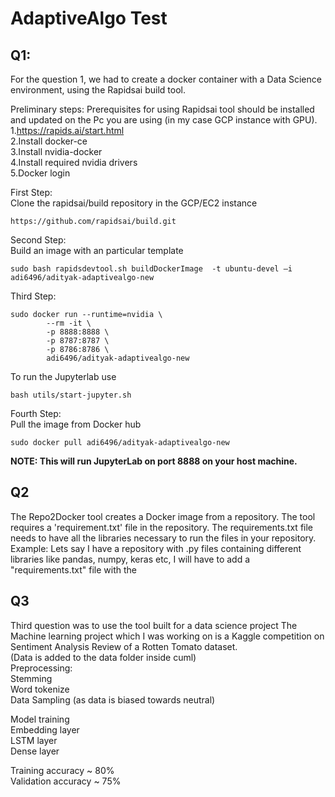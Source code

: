 # AdaptiveAlgo Test

## Q1:
For the question 1, we had to create a docker container with a Data Science environment, using the Rapidsai build tool. 

Preliminary steps: 
Prerequisites for using Rapidsai tool should be installed and updated on the Pc you are using (in my case GCP instance with GPU).   
1.https://rapids.ai/start.html  
2.Install docker-ce  
3.Install nvidia-docker  
4.Install required nvidia drivers  
5.Docker login

First Step:    
Clone the rapidsai/build repository in the GCP/EC2 instance
```
https://github.com/rapidsai/build.git
```

Second Step:  
Build an image with an particular template 
```
sudo bash rapidsdevtool.sh buildDockerImage  -t ubuntu-devel –i adi6496/adityak-adaptivealgo-new
```

Third Step:
```
sudo docker run --runtime=nvidia \
        --rm -it \
        -p 8888:8888 \
        -p 8787:8787 \
        -p 8786:8786 \
        adi6496/adityak-adaptivealgo-new
```

To run the Jupyterlab use      
```
bash utils/start-jupyter.sh
```

Fourth Step:  
Pull the image from Docker hub
```
sudo docker pull adi6496/adityak-adaptivealgo-new
```
**NOTE: This will run JupyterLab on port 8888 on your host machine.**



## Q2  
The Repo2Docker tool creates a Docker image from a repository. The tool requires a 'requirement.txt' file in the repository.
The requirements.txt file needs to have all the libraries necessary to run the files in your repository.  
Example: Lets say I have a repository with .py files containing different libraries like pandas, numpy, keras etc, 
I will have to add a "requirements.txt" file with the 

## Q3
Third question was to use the tool built for a data science project
The Machine learning project which I was working on is a Kaggle competition on Sentiment Analysis Review of a Rotten Tomato dataset.   
(Data is added to the data folder inside cuml)  
Preprocessing:  
Stemming  
Word tokenize  
Data Sampling (as data is biased towards neutral)  

Model training  
Embedding layer  
LSTM layer  
Dense layer  

Training accuracy ~ 80%   
Validation accuracy ~ 75%  



